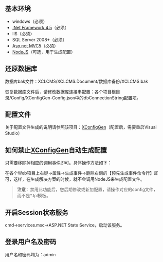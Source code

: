 ## 基本环境 ##

- windows（必须）
- [.Net Framework 4.5](https://www.microsoft.com/zh-cn/download/details.aspx?id=30653)（必须）
- IIS（必须）
- SQL Server 2008+（必须）
- [Asp.net MVC5](https://www.asp.net/mvc/mvc5)（必须）
- [NodeJS](https://nodejs.org/zh-cn/)（可选，用于生成配置）

## 还原数据库 ##

数据库bak文件：XCLCMS/XCLCMS.Document/数据库备份/XCLCMS.bak

恢复数据库文件后，请修改数据库连接串配置：各个项目根目录/Config/XConfigGen-Config.json中的dbConnectionString配置项。

## 配置文件 ##

关于配置文件生成的说明请参照该项目：[XConfigGen](https://github.com/xucongli1989/XConfigGen)（配置后，需要重启Visual Studio）


## 如何禁止[XConfigGen](https://github.com/xucongli1989/XConfigGen)自动生成配置 ##

只需要移除掉相应的调用事件即可。具体操作方法如下：

在各个Web项目上右键->属性->生成事件->删除右侧的【预先生成事件命令行】即可，这样，在生成解决方案的时候，就不会调用NodeJS来生成配置文件。

> **注意**：禁用此功能后，您后期修改或新加配置，请操作对应的config文件，而不是*.tpl模板。

## 开启Session状态服务 ##

cmd->services.msc->ASP.NET State Service，启动该服务。


## 登录用户名及密码 ##

用户名和密码均为：admin


